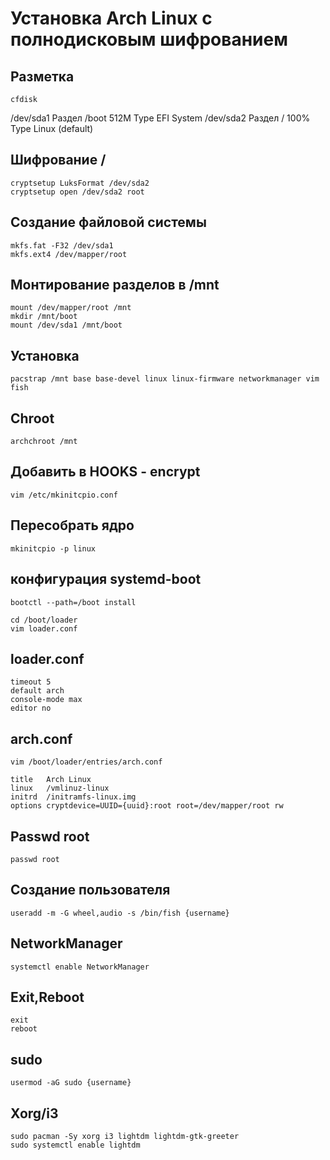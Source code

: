 # Установка Arch Linux с полнодисковым шифрованием

## Разметка
```
cfdisk
```
/dev/sda1 Раздел /boot 512M Type EFI System
/dev/sda2 Раздел / 100% Type Linux (default)

## Шифрование /
```
cryptsetup LuksFormat /dev/sda2
cryptsetup open /dev/sda2 root
```
## Создание файловой системы
```
mkfs.fat -F32 /dev/sda1
mkfs.ext4 /dev/mapper/root
```
## Монтирование разделов в /mnt
```
mount /dev/mapper/root /mnt
mkdir /mnt/boot
mount /dev/sda1 /mnt/boot
```
## Установка
```
pacstrap /mnt base base-devel linux linux-firmware networkmanager vim fish
```
## Chroot
```
archchroot /mnt
```
## Добавить в HOOKS - encrypt
```
vim /etc/mkinitcpio.conf 
```
## Пересобрать ядро
```
mkinitcpio -p linux
```
## конфигурация systemd-boot
```
bootctl --path=/boot install
```

```
cd /boot/loader
vim loader.conf
```
## loader.conf
```
timeout 5
default arch
console-mode max
editor no
```
## arch.conf
```
vim /boot/loader/entries/arch.conf
```

```
title   Arch Linux
linux   /vmlinuz-linux
initrd  /initramfs-linux.img
options cryptdevice=UUID={uuid}:root root=/dev/mapper/root rw
```
## Passwd root
```
passwd root
```
## Создание пользователя
```
useradd -m -G wheel,audio -s /bin/fish {username}
```
## NetworkManager
```
systemctl enable NetworkManager
```
## Exit,Reboot
```
exit
reboot
```
## sudo
```
usermod -aG sudo {username}
```
## Xorg/i3
```
sudo pacman -Sy xorg i3 lightdm lightdm-gtk-greeter
sudo systemctl enable lightdm
```

